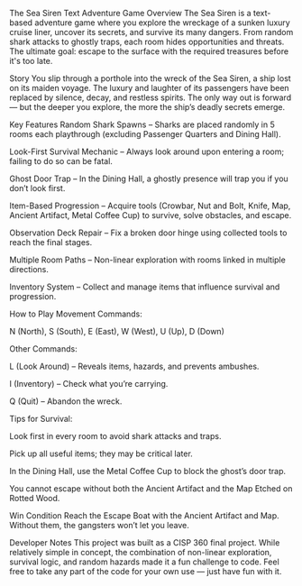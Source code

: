 The Sea Siren Text Adventure Game
Overview
The Sea Siren is a text-based adventure game where you explore the wreckage of a sunken luxury cruise liner, uncover its secrets, and survive its many dangers. From random shark attacks to ghostly traps, each room hides opportunities and threats. The ultimate goal: escape to the surface with the required treasures before it's too late.

Story
You slip through a porthole into the wreck of the Sea Siren, a ship lost on its maiden voyage. The luxury and laughter of its passengers have been replaced by silence, decay, and restless spirits. The only way out is forward — but the deeper you explore, the more the ship’s deadly secrets emerge.

Key Features
Random Shark Spawns – Sharks are placed randomly in 5 rooms each playthrough (excluding Passenger Quarters and Dining Hall).

Look-First Survival Mechanic – Always look around upon entering a room; failing to do so can be fatal.

Ghost Door Trap – In the Dining Hall, a ghostly presence will trap you if you don’t look first.

Item-Based Progression – Acquire tools (Crowbar, Nut and Bolt, Knife, Map, Ancient Artifact, Metal Coffee Cup) to survive, solve obstacles, and escape.

Observation Deck Repair – Fix a broken door hinge using collected tools to reach the final stages.

Multiple Room Paths – Non-linear exploration with rooms linked in multiple directions.

Inventory System – Collect and manage items that influence survival and progression.

How to Play
Movement Commands:

N (North), S (South), E (East), W (West), U (Up), D (Down)

Other Commands:

L (Look Around) – Reveals items, hazards, and prevents ambushes.

I (Inventory) – Check what you’re carrying.

Q (Quit) – Abandon the wreck.

Tips for Survival:

Look first in every room to avoid shark attacks and traps.

Pick up all useful items; they may be critical later.

In the Dining Hall, use the Metal Coffee Cup to block the ghost’s door trap.

You cannot escape without both the Ancient Artifact and the Map Etched on Rotted Wood.

Win Condition
Reach the Escape Boat with the Ancient Artifact and Map. Without them, the gangsters won’t let you leave.

Developer Notes
This project was built as a CISP 360 final project. While relatively simple in concept, the combination of non-linear exploration, survival logic, and random hazards made it a fun challenge to code. Feel free to take any part of the code for your own use — just have fun with it.
